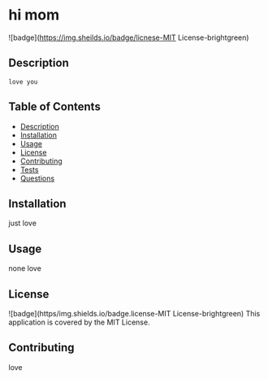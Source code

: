 
  # hi mom
  
  ![badge](https://img.sheilds.io/badge/licnese-MIT License-brightgreen)<br/>
  
  ## Description
    love you

  ## Table of Contents
   - [Description](#Description)
   - [Installation](#Installation)
   - [Usage](#Usage)
   - [License](#License)
   - [Contributing](#Contributers)
   - [Tests](#Tests)
   - [Questions](#Questions)

  ## Installation
  just love

  ## Usage
  none love

  ## License
  ![badge](https/img.shields.io/badge.license-MIT License-brightgreen)
  This application is covered by the MIT License.

  ## Contributing
  love


  